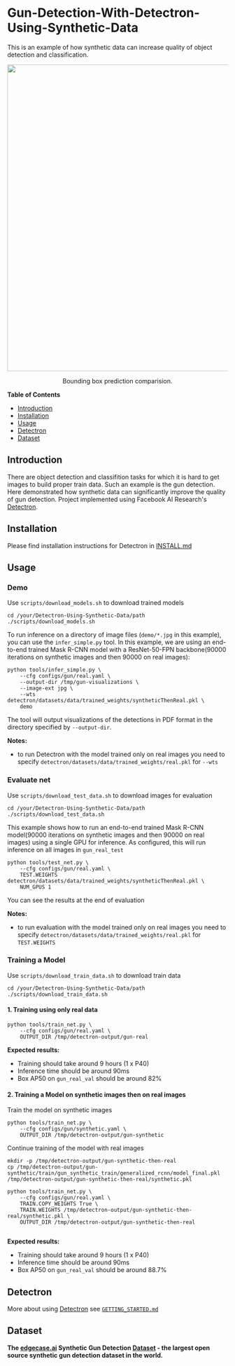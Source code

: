 

# Gun-Detection-With-Detectron-Using-Synthetic-Data
This is an example of how synthetic data can increase quality of object detection and classification.

<div align="center">
  <img src="demo/output/image1.jpg" width="700px" />
  <p>Bounding box prediction comparision.</p>
</div>

**Table of Contents**
* [Introduction](#Introduction)
* [Installation](#Installation)
* [Usage](#Usage)
* [Detectron](#Detectron)
* [Dataset](#Dataset)

## Introduction

There are object detection and classifition tasks for which it is hard to get images to build proper train data. Such an example is the gun detection. Here demonstrated how synthetic data can significantly improve the quality of gun detection.
Project implemented using Facebook AI Research's [Detectron](https://github.com/facebookresearch/Detectron).

## Installation

Please find installation instructions for  Detectron  in [INSTALL.md](https://github.com/edgecase-ai/Detectron-Using-Synthetic-Data/blob/master/INSTALL.md)

## Usage

### Demo
Use `scripts/download_models.sh` to download trained models 
```
cd /your/Detectron-Using-Synthetic-Data/path
./scripts/download_models.sh
```
To run inference on a directory of image files (`demo/*.jpg` in this example), you can use the `infer_simple.py` tool. In this example, we are using an end-to-end trained Mask R-CNN model with a ResNet-50-FPN backbone(90000 iterations on synthetic images and then 90000 on real images):
```
python tools/infer_simple.py \
    --cfg configs/gun/real.yaml \
    --output-dir /tmp/gun-visualizations \
    --image-ext jpg \
    --wts detectron/datasets/data/trained_weights/syntheticThenReal.pkl \
    demo
```
The tool will output visualizations of the detections in PDF format in the directory specified by `--output-dir`.
  
**Notes:**

- to run Detectron with the model trained only on real images you need to specify `detectron/datasets/data/trained_weights/real.pkl` for `--wts`

### Evaluate net
Use `scripts/download_test_data.sh` to download images for evaluation
```
cd /your/Detectron-Using-Synthetic-Data/path
./scripts/download_test_data.sh
```
This example shows how to run an end-to-end trained Mask R-CNN model(90000 iterations on synthetic images and then 90000 on real images) using a single GPU for inference. As configured, this will run inference on all images in `gun_real_test`
```
python tools/test_net.py \
    --cfg configs/gun/real.yaml \
    TEST.WEIGHTS  detectron/datasets/data/trained_weights/syntheticThenReal.pkl \
    NUM_GPUS 1
```
You can see the results at the end of evaluation

**Notes:**

- to run evaluation with the model trained only on real images you need to specify `detectron/datasets/data/trained_weights/real.pkl` for `TEST.WEIGHTS`

### Training a Model
Use `scripts/download_train_data.sh` to download train data

```
cd /your/Detectron-Using-Synthetic-Data/path
./scripts/download_train_data.sh
```
#### 1. Training using only real data
```
python tools/train_net.py \
    --cfg configs/gun/real.yaml \
    OUTPUT_DIR /tmp/detectron-output/gun-real
```
  
**Expected results:**

- Training should take around 9 hours (1 x P40)
- Inference time should be around 90ms
- Box AP50 on `gun_real_val` should be around 82% 

#### 2. Training a Model on synthetic images then on real images 
Train the model on synthetic images
```
python tools/train_net.py \
    --cfg configs/gun/synthetic.yaml \
    OUTPUT_DIR /tmp/detectron-output/gun-synthetic
```
  
  Continue training of the model with real images
```
mkdir -p /tmp/detectron-output/gun-synthetic-then-real
cp /tmp/detectron-output/gun-synthetic/train/gun_synthetic_train/generalized_rcnn/model_final.pkl /tmp/detectron-output/gun-synthetic-then-real/synthetic.pkl

python tools/train_net.py \
    --cfg configs/gun/real.yaml \
    TRAIN.COPY_WEIGHTS True \
    TRAIN.WEIGHTS /tmp/detectron-output/gun-synthetic-then-real/synthetic.pkl \
    OUTPUT_DIR /tmp/detectron-output/gun-synthetic-then-real
    
```  
**Expected results:**

- Training should take around 9 hours (1 x P40)
- Inference time should be around 90ms
- Box AP50 on `gun_real_val` should be around 88.7%  


## Detectron
More about using  [Detectron](https://github.com/facebookresearch/Detectron) see [`GETTING_STARTED.md`](https://github.com/facebookresearch/Detectron/blob/master/GETTING_STARTED.md)

## Dataset
**The [edgecase.ai](https://www.edgecase.ai/)  Synthetic Gun Detection [Dataset](https://docs.google.com/forms/d/e/1FAIpQLSffVbLwfuhgSvwxrU66NDTZLfz0RrqcQ-KXJxEN9HIZiqxBeg/viewform?vc=0&c=0&w=1) - the largest open source synthetic gun detection dataset in the world.**
